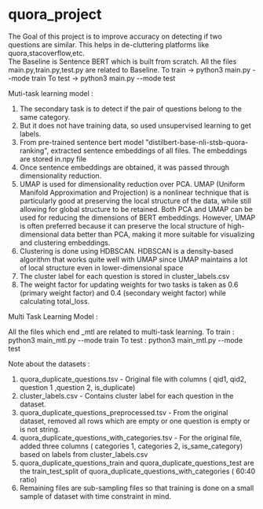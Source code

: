 # quora_project
The Goal of this project is to improve accuracy on detecting if two questions are similar. This helps in de-cluttering platforms like quora,stacoverflow,etc.  
The Baseline is Sentence BERT which is built from scratch. 
All the files main.py,train.py,test.py are related to Baseline. 
To train -> python3 main.py --mode train
To test -> python3 main.py --mode test

Muti-task learning model : 
1. The secondary task is to detect if the pair of questions belong to the same category. 
2. But it does not have training data, so used unsupervised learning to get labels. 
3. From pre-trained sentence bert model "distilbert-base-nli-stsb-quora-ranking", extracted sentence embeddings of all files. The embeddings are stored in.npy file
4. Once sentence embeddings are obtained, it was passed through dimensionality reduction. 
5. UMAP is used for dimensionality reduction over PCA. UMAP (Uniform Manifold Approximation and Projection) is a nonlinear technique that is particularly
good at preserving the local structure of the data, while still allowing for global structure to be retained. Both PCA and UMAP can be used for reducing the
dimensions of BERT embeddings. However, UMAP is often preferred because it can preserve the local structure of high-dimensional data better than PCA, making it 
more suitable for visualizing and clustering embeddings. 
6. Clustering is done using HDBSCAN. HDBSCAN is a density-based algorithm that works quite well with UMAP since UMAP maintains a lot of local structure even in 
lower-dimensional space
7. The cluster label for each question is stored in cluster_labels.csv
8. The weight factor for updating weights for two tasks is taken as 0.6 (primary weight factor) and 0.4 (secondary weight factor) while calculating total_loss. 

Multi Task Learning Model : 

All the files which end _mtl are related to multi-task learning. 
To train : python3 main_mtl.py --mode train
To test : python3 main_mtl.py --mode test

Note about the datasets : 
1. quora_duplicate_questions.tsv - Original file with columns ( qid1, qid2, question 1 ,question 2, is_duplicate)
2. cluster_labels.csv - Contains cluster label for each question in the dataset. 
3. quora_duplicate_questions_preprocessed.tsv - From the original dataset, removed all rows which are empty or one question is empty or is not string. 
4. quora_duplicate_questions_with_categories.tsv - For the original file, added three columns ( categories 1, categories 2, is_same_category) based on labels from cluster_labels.csv
5. quora_duplicate_questions_train and quora_duplicate_questions_test are the train_test_split of quora_duplicate_questions_with_categories ( 60:40 ratio)
6. Remaining files are sub-sampling files so that training is done on a small sample of dataset with time constraint in mind. 
